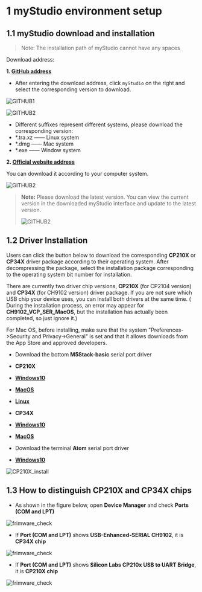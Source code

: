 # 1 myStudio environment setup

## 1.1 myStudio download and installation

>Note: The installation path of myStudio cannot have any spaces

Download address:

**1. [GitHub address](https://github.com/elephantrobotics/myStudio)**

* After entering the download address, click `myStudio` on the right and select the corresponding version to download.

![GITHUB1](../../../resources/3-FunctionsAndApplications/5.2-Softwarelnstructions/mystudioGithub1.jpg)

![GITHUB2](../../../resources/3-FunctionsAndApplications/5.2-Softwarelnstructions/githubAssets.jpg)

* Different suffixes represent different systems, please download the corresponding version:
* *.tra.xz —— Linux system
* *.dmg —— Mac system
* *.exe —— Window system

**2. [Official website address](https://www.elephantrobotics.com/download/)**

You can download it according to your computer system.

![GITHUB2](../../../resources/3-FunctionsAndApplications/5.2-Softwarelnstructions/mystudioDownload1.jpg)

> **Note:** Please download the latest version. You can view the current version in the downloaded myStudio interface and update to the latest version.
>
>![GITHUB2](../../../resources/3-FunctionsAndApplications/5.2-Softwarelnstructions/mystudioRenew.jpg)

## 1.2 Driver Installation

Users can click the button below to download the corresponding **CP210X** or **CP34X** driver package according to their operating system. After decompressing the package, select the installation package corresponding to the operating system bit number for installation.

There are currently two driver chip versions, **CP210X** (for CP2104 version) and **CP34X** (for CH9102 version) driver package. If you are not sure which USB chip your device uses, you can install both drivers at the same time. ( During the installation process, an error may appear for **CH9102_VCP_SER_MacOS**, but the installation has actually been completed, so just ignore it.)

For Mac OS, before installing, make sure that the system "Preferences->Security and Privacy->General" is set and that it allows downloads from the App Store and approved developers.

- Download the bottom **M5Stack-basic** serial port driver

- **CP210X**
- [ **Windows10** ](https://download.elephantrobotics.com/software/drivers/CP210x_VCP_Windows.zip)
- [ **MacOS** ](https://download.elephantrobotics.com/software/drivers/CP210x_VCP_MacOS.zip)
- [ **Linux** ](https://download.elephantrobotics.com/software/drivers/CP210x_VCP_Linux.zip)

* **CP34X**

- [ **Windows10** ](https://download.elephantrobotics.com/software/drivers/CH9102_VCP_SER_Windows.exe)

- [ **MacOS** ](https://download.elephantrobotics.com/software/drivers/CH9102_VCP_MacOS.zip)

- Download the terminal **Atom** serial port driver
- [ **Windows10** ](https://download.elephantrobotics.com/software/drivers/CDM21228_Setup.zip)

![CP210X_install](../../../resources/3-FunctionsAndApplications/5.2-Softwarelnstructions/CP210X_install.gif)

## 1.3 How to distinguish CP210X and CP34X chips

- As shown in the figure below, open **Device Manager** and check **Ports (COM and LPT)**

![frimware_check](../../../resources/3-FunctionsAndApplications/5.2-Softwarelnstructions/firmware_check1.gif)

* If **Port (COM and LPT)** shows **USB-Enhanced-SERIAL CH9102**, it is **CP34X chip**

![frimware_check](../../../resources/3-FunctionsAndApplications/5.2-Softwarelnstructions/firmware_check2.png)

* If **Port (COM and LPT)** shows **Silicon Labs CP210x USB to UART Bridge**, it is **CP210X chip**

![frimware_check](../../../resources/3-FunctionsAndApplications/5.2-Softwarelnstructions/firmware_check3.png)